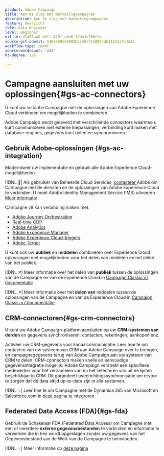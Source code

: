 ```yaml
---
product: Adobe Campaign
title: Aan de slag met marketingcampagnes
description: Aan de slag met marketingcampagnes
feature: Overzicht
role: Data Engineer
level: Beginner
exl-id: d1d57aa8-b811-470f-a8a6-18da3a700f1a
source-git-commit: 5363950db5092bc7e0a72a0823db1132a17dda33
workflow-type: tm+mt
source-wordcount: '342'
ht-degree: 12%

---
```


# Campagne aansluiten met uw oplossingen{#gs-ac-connectors}

U kunt uw instantie Campagne met de oplossingen van Adobe Experience Cloud verbinden om mogelijkheden te combineren.

Adobe Campaign wordt geleverd met verschillende connectors waarmee u kunt communiceren met externe toepassingen, verbinding kunt maken met database-engines, gegevens kunt delen en synchroniseren.

## Gebruik Adobe-oplossingen {#gs-ac-integration}

Moderniseer uw implementatie en gebruik alle Adobe Experience Cloud-mogelijkheden.

[!DNL :speech_balloon:] Als gebruiker van Beheerde Cloud Services,  [contacteer ](../start/campaign-faq.md#support) Adobe om Campagne met de diensten en de oplossingen van Adobe Experience Cloud te verbinden. U moet Adobe Identity Management Service (IMS) uitvoeren. [Meer informatie](../start/connect.md#connect-ims)

Campagne v8 kan verbinding maken met:

* [Adobe Journey Orchestration](https://experienceleague.adobe.com/docs/journeys/using/action-journeys/acc-action.html?lang=en)
* [Real-time CDP](../connect/ac-rtcdp.md)
* [Adobe Analytics](../connect/ac-aa.md)
* [Adobe Experience Manager](../connect/ac-aem.md)
* [Adobe Experience Cloud-triggers](../connect/ac-triggers.md)
* [Adobe Target](../connect/ac-at.md)

U kunt ook uw **publiek** en **middelen** combineren over Experience Cloud oplossingen met mogelijkheden voor het delen van middelen en het delen van het publiek.

[!DNL :arrow_upper_right:] Meer informatie over het delen van  **publiek** tussen de oplossingen van de Campagne en van de Experience Cloud in  [Campaign Classic v7 documentatie](https://experienceleague.adobe.com/docs/campaign-classic/using/integrating-with-adobe-experience-cloud/audience-sharing/sharing-audiences-with-adobe-experience-cloud.html?lang=en#integrating-with-adobe-experience-cloud)

[!DNL :arrow_upper_right:] Meer informatie over het  **delen van** middelen tussen de oplossingen van de Campagne en van de Experience Cloud in  [Campaign Classic v7 documentatie](https://experienceleague.adobe.com/docs/campaign-classic/using/integrating-with-adobe-experience-cloud/asset-sharing/sharing-assets-with-adobe-experience-cloud.html?lang=en#integrating-with-adobe-experience-cloud)

## CRM-connectoren{#gs-crm-connectors}

U kunt uw Adobe Campaign-platform aansluiten op uw **CRM-systemen van derden** en gegevens synchroniseren: contacten, rekeningen, aankopen enz.

Activeer uw CRM-gegevens voor kanaalcommunicatie: Leer hoe te om contacten van uw systeem van CRM aan Adobe Campaign over te brengen, en campagnegegevens terug van Adobe Campaign aan uw systeem van CRM te delen.
CRM-connectors maken snelle en eenvoudige gegevensintegratie mogelijk: Adobe Campaign verstrekt een specifieke medewerker voor het verzamelen van en het selecteren van uit de lijsten beschikbaar in CRM. Dit garandeert tweerichtingssynchronisatie om ervoor te zorgen dat de data altijd up-to-date zijn in alle systemen.

[!DNL :bulb:] Leer hoe te om Campagne met de Dynamica 365 van Microsoft en Salesforce.com in  [deze pagina te integreren](crm.md)

## Federated Data Access (FDA){#gs-fda}

Gebruik de Schakelaar FDA (Federated Data Access) om Campagne met één of meerdere **externe gegevensbestanden** te verbinden en informatie te verwerken die in hen wordt opgeslagen zonder uw gegevens van het Gegevensbestand van de Wolk van de Campagne te beïnvloeden.

[!DNL :bulb:] Meer informatie op  [deze pagina](fda.md)


<!-- 
 ## Integrate with social media

Use the **Managing social networks (Social Marketing)** option to interact with customers and prospects via Twitter.

* Send messages - Use Adobe Campaign Social Marketing to send messages on Twitter. Adobe Campaign lets you post messages directly to your twitter account. You can also send direct messages to all your followers.

* Collect new contacts - Adobe Campaign Social Marketing also makes it easy to acquire new contacts via Facebook: contact users and ask them if they want to share their profile information. If they accept, Adobe Campaign automatically recovers the data, which enables you to carry out targeting campaigns and, when possible, to implement cross-channel strategies.

[!DNL :bulb:] Learn how to set up and use Campaign Social Marketing in [this section](../connect/ac-tw.md) -->